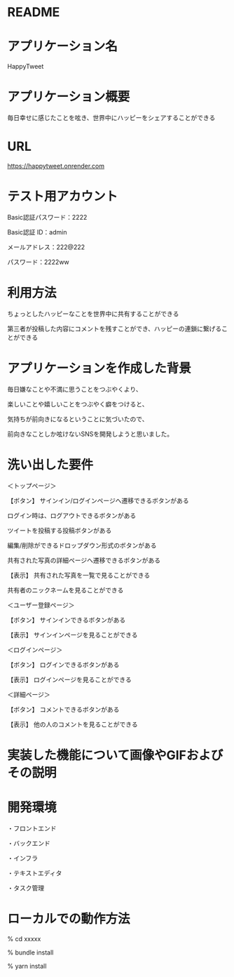 # README

# アプリケーション名
HappyTweet

# アプリケーション概要
毎日幸せに感じたことを呟き、世界中にハッピーをシェアすることができる

# URL
https://happytweet.onrender.com

# テスト用アカウント
Basic認証パスワード：2222

Basic認証 ID：admin

メールアドレス：222@222

パスワード：2222ww

# 利用方法
ちょっとしたハッピーなことを世界中に共有することができる

第三者が投稿した内容にコメントを残すことができ、ハッピーの連鎖に繋げることができる

# アプリケーションを作成した背景
毎日嫌なことや不満に思うことをつぶやくより、

楽しいことや嬉しいことをつぶやく癖をつけると、

気持ちが前向きになるということに気づいたので、

前向きなことしか呟けないSNSを開発しようと思いました。

# 洗い出した要件

＜トップページ＞

【ボタン】
サインイン/ログインページへ遷移できるボタンがある

ログイン時は、ログアウトできるボタンがある

ツイートを投稿する投稿ボタンがある

編集/削除ができるドロップダウン形式のボタンがある

共有された写真の詳細ページへ遷移できるボタンがある

【表示】
共有された写真を一覧で見ることができる

共有者のニックネームを見ることができる

＜ユーザー登録ページ＞

【ボタン】
サインインできるボタンがある

【表示】
サインインページを見ることができる

＜ログインページ＞

【ボタン】
ログインできるボタンがある

【表示】
ログインページを見ることができる

＜詳細ページ＞

【ボタン】
コメントできるボタンがある

【表示】
他の人のコメントを見ることができる


# 実装した機能について画像やGIFおよびその説明

# 開発環境
・フロントエンド

・バックエンド

・インフラ

・テキストエディタ

・タスク管理

# ローカルでの動作方法
% cd xxxxx

% bundle install

% yarn install





